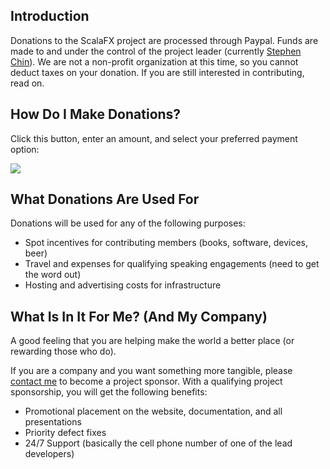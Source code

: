 ## Introduction ##

Donations to the ScalaFX project are processed through Paypal.  Funds are made to and under the control of the project leader (currently [Stephen Chin](http://steveonjava.com/)).  We are not a non-profit organization at this time, so you cannot deduct taxes on your donation.  If you are still interested in contributing, read on.

## How Do I Make Donations? ##

Click this button, enter an amount, and select your preferred payment option:

[![](https://www.paypal.com/en_US/i/btn/btn_donateCC_LG.gif)](https://www.paypal.com/cgi-bin/webscr?cmd=_s-xclick&hosted_button_id=QTHP3D2X4F3W4)

## What Donations Are Used For ##

Donations will be used for any of the following purposes:
  * Spot incentives for contributing members (books, software, devices, beer)
  * Travel and expenses for qualifying speaking engagements (need to get the word out)
  * Hosting and advertising costs for infrastructure

## What Is In It For Me? (And My Company) ##

A good feeling that you are helping make the world a better place (or rewarding those who do).

If you are a company and you want something more tangible, please [contact me](http://steveonjava.com/contact) to become a project sponsor.  With a qualifying project sponsorship, you will get the following benefits:
  * Promotional placement on the website, documentation, and all presentations
  * Priority defect fixes
  * 24/7 Support (basically the cell phone number of one of the lead developers)
